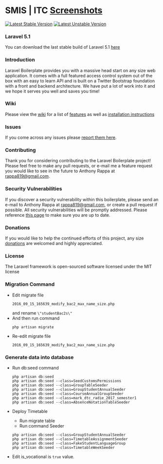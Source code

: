 SMIS | ITC [Screenshots](http://elearning.itc.edu.kh:1000/elearning/wp-content/uploads/2016/07/ITC_logo.jpg)
====================================================

[![Latest Stable Version](https://poser.pugx.org/rappasoft/laravel-5-boilerplate/v/stable)](https://packagist.org/packages/rappasoft/laravel-5-boilerplate) [![Latest Unstable Version](https://poser.pugx.org/rappasoft/laravel-5-boilerplate/v/unstable)](https://packagist.org/packages/rappasoft/laravel-5-boilerplate)

### Laravel 5.1

You can download the last stable build of Laravel 5.1 [here](https://github.com/rappasoft/laravel-5-boilerplate/tree/Legacy_5.1)

### Introduction

Laravel Boilerplate provides you with a massive head start on any size web application. It comes with a full featured access control system out of the box with an easy to learn API and is built on a Twitter Bootstrap foundation with a front and backend architecture. We have put a lot of work into it and we hope it serves you well and saves you time!

### Wiki

Please view the [wiki](https://github.com/rappasoft/laravel-5-boilerplate/wiki) for a list of [features](https://github.com/rappasoft/laravel-5-boilerplate/wiki#features) as well as [installation instructions](https://github.com/rappasoft/laravel-5-boilerplate/wiki/1.-Installation)

### Issues

If you come across any issues please [report them here](https://github.com/rappasoft/Laravel-5-Boilerplate/issues).

### Contributing

Thank you for considering contributing to the Laravel Boilerplate project! Please feel free to make any pull requests, or e-mail me a feature request you would like to see in the future to Anthony Rappa at rappa819@gmail.com.

### Security Vulnerabilities

If you discover a security vulnerability within this boilerplate, please send an e-mail to Anthony Rappa at rappa819@gmail.com, or create a pull request if possible. All security vulnerabilities will be promptly addressed. Please reference [this page](https://github.com/rappasoft/laravel-5-boilerplate/wiki/7.-Security-Fixes) to make sure you are up to date.

### Donations

If you would like to help the continued efforts of this project, any size [donations](https://www.paypal.com/cgi-bin/webscr?cmd=_donations&business=JJWUZ4E9S9SFG&lc=US&item_name=Laravel%205%20Boilerplate&currency_code=USD&bn=PP%2dDonationsBF%3abtn_donateCC_LG%2egif%3aNonHosted) are welcomed and highly appreciated.

### License

The Laravel framework is open-sourced software licensed under the MIT license

### Migration Command

- Edit migrate file 
    ```
    2016_09_15_165639_modify_bac2_max_name_size.php
    ```
    and rename `\"studentBac2s\"`
- And then run command 
    ```
    php artisan migrate
    ```
- Re-edit migrate file 
    ```
    2016_09_15_165639_modify_bac2_max_name_size.php
    ``` 
    
### Generate data into database
- Run db:seed command

    ```
    php artisan db:seed
    php artisan db:seed --class=SeedCustomsPermissions
    php artisan db:seed --class=GroupTableSeeder
    php artisan db:seed --class=GroupStudentAnnualSeeder
    php artisan db:seed --class=CourseAnnualGroupSeeder
    php artisan db:seed --class=mark_dtc_radie_2017_semester1
    php artisan db:seed --class=AbsenceNotationTableSeeder
    ```
    
- Deploy Timetable
    - Run migrate table
    - Run command Seeder
    
    ```
    php artisan db:seed --class=GroupStudentAnnualSeeder
    php artisan db:seed --class=TimetableAssignmentSeeder
    php artisan db:seed --class=FakeStudentLanguageGroup
    php artisan db:seed --class=TimetableWeekSeeder
    
    ```
    
- Edit is_vocational is `true` value.
    